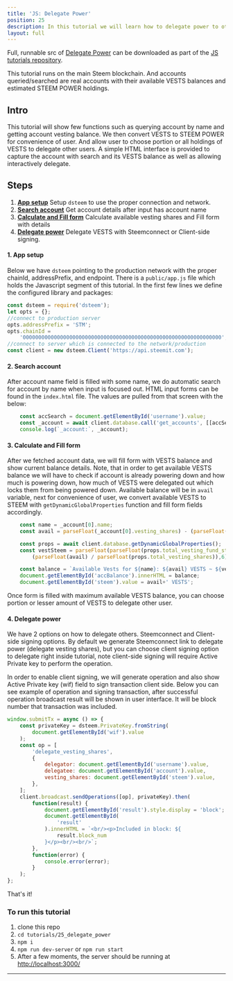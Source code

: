 ```yaml
---
title: 'JS: Delegate Power'
position: 25
description: In this tutorial we will learn how to delegate power to other users using Steemconnect as well as with Clientside signing method
layout: full
---              
```

<span class="fa-pull-left top-of-tutorial-repo-link"><span class="first-word">Full</span>, runnable src of [Delegate Power](https://github.com/steemit/devportal-tutorials-js/tree/master/tutorials/25_delegate_power) can be downloaded as part of the [JS tutorials repository](https://github.com/steemit/devportal-tutorials-js).</span>
<br>



This tutorial runs on the main Steem blockchain. And accounts queried/searched are real accounts with their available VESTS balances and estimated STEEM POWER holdings.

## Intro

This tutorial will show few functions such as querying account by name and getting account vesting balance. We then convert VESTS to STEEM POWER for convenience of user. And allow user to choose portion or all holdings of VESTS to delegate other users. A simple HTML interface is provided to capture the account with search and its VESTS balance as well as allowing interactively delegate.

## Steps

1.  [**App setup**](#app-setup) Setup `dsteem` to use the proper connection and network.
2.  [**Search account**](#search-account) Get account details after input has account name
3.  [**Calculate and Fill form**](#fill-form) Calculate available vesting shares and Fill form with details
4.  [**Delegate power**](#delegate-power) Delegate VESTS with Steemconnect or Client-side signing.

#### 1. App setup <a name="app-setup"></a>

Below we have `dsteem` pointing to the production network with the proper chainId, addressPrefix, and endpoint. There is a `public/app.js` file which holds the Javascript segment of this tutorial. In the first few lines we define the configured library and packages:

```javascript
const dsteem = require('dsteem');
let opts = {};
//connect to production server
opts.addressPrefix = 'STM';
opts.chainId =
    '0000000000000000000000000000000000000000000000000000000000000000';
//connect to server which is connected to the network/production
const client = new dsteem.Client('https://api.steemit.com');
```

#### 2. Search account <a name="search-account"></a>

After account name field is filled with some name, we do automatic search for account by name when input is focused out. HTML input forms can be found in the `index.html` file. The values are pulled from that screen with the below:

```javascript
    const accSearch = document.getElementById('username').value;
    const _account = await client.database.call('get_accounts', [[accSearch]]);
    console.log(`_account:`, _account);
```

#### 3. Calculate and Fill form <a name="fill-form"></a>

After we fetched account data, we will fill form with VESTS balance and show current balance details. Note, that in order to get available VESTS balance we will have to check if account is already powering down and how much is powering down, how much of VESTS were delegated out which locks them from being powered down. Available balance will be in `avail` variable, next for convenience of user, we convert available VESTS to STEEM with `getDynamicGlobalProperties` function and fill form fields accordingly.

```javascript
    const name = _account[0].name;
    const avail = parseFloat(_account[0].vesting_shares) - (parseFloat(_account[0].to_withdraw) - parseFloat(_account[0].withdrawn)) / 1e6 - parseFloat(_account[0].delegated_vesting_shares);

    const props = await client.database.getDynamicGlobalProperties();
    const vestSteem = parseFloat(parseFloat(props.total_vesting_fund_steem) *
        (parseFloat(avail) / parseFloat(props.total_vesting_shares)),6);

    const balance = `Available Vests for ${name}: ${avail} VESTS ~ ${vestSteem} STEEM POWER<br/><br/>`;
    document.getElementById('accBalance').innerHTML = balance;
    document.getElementById('steem').value = avail+' VESTS';
```

Once form is filled with maximum available VESTS balance, you can choose portion or lesser amount of VESTS to delegate other user.

#### 4. Delegate power <a name="delegate-power"></a>

We have 2 options on how to delegate others. Steemconnect and Client-side signing options. By default we generate Steemconnect link to delegate power (delegate vesting shares), but you can choose client signing option to delegate right inside tutorial, note client-side signing will require Active Private key to perform the operation.

In order to enable client signing, we will generate operation and also show Active Private key (wif) field to sign transaction client side.
Below you can see example of operation and signing transaction, after successful operation broadcast result will be shown in user interface. It will be block number that transaction was included.

```javascript
window.submitTx = async () => {
    const privateKey = dsteem.PrivateKey.fromString(
        document.getElementById('wif').value
    );
    const op = [
        'delegate_vesting_shares',
        {
            delegator: document.getElementById('username').value,
            delegatee: document.getElementById('account').value,
            vesting_shares: document.getElementById('steem').value,
        },
    ];
    client.broadcast.sendOperations([op], privateKey).then(
        function(result) {
            document.getElementById('result').style.display = 'block';
            document.getElementById(
                'result'
            ).innerHTML = `<br/><p>Included in block: ${
                result.block_num
            }</p><br/><br/>`;
        },
        function(error) {
            console.error(error);
        }
    );
};
```

That's it!

### To run this tutorial

1.  clone this repo
1.  `cd tutorials/25_delegate_power`
1.  `npm i`
1.  `npm run dev-server` or `npm run start`
1.  After a few moments, the server should be running at [http://localhost:3000/](http://localhost:3000/)

---
